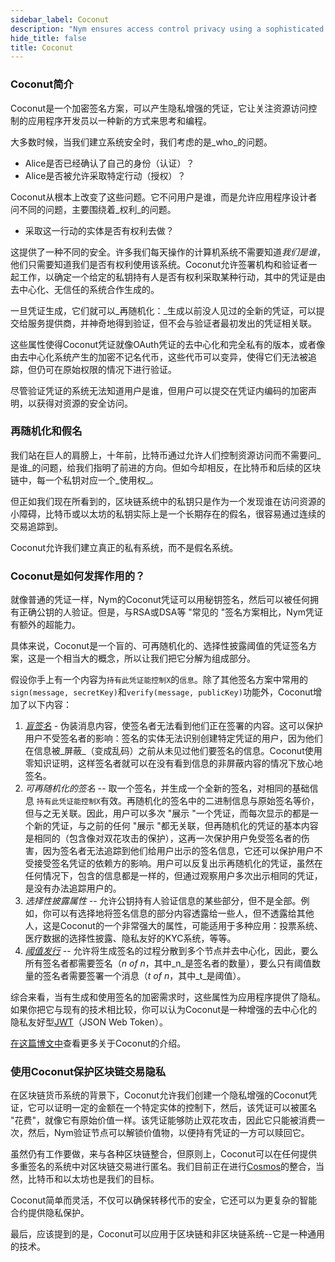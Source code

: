 ```yaml
---
sidebar_label: Coconut
description: "Nym ensures access control privacy using a sophisticated signature scheme called Coconut."
hide_title: false
title: Coconut
---
```



### Coconut简介

Coconut是一个加密签名方案，可以产生隐私增强的凭证，它让关注资源访问控制的应用程序开发员以一种新的方式来思考和编程。

大多数时候，当我们建立系统安全时，我们考虑的是_who_的问题。

- Alice是否已经确认了自己的身份（认证）？
- Alice是否被允许采取特定行动（授权）？

Coconut从根本上改变了这些问题。它不问用户是谁，而是允许应用程序设计者问不同的问题，主要围绕着_权利_的问题。

- 采取这一行动的实体是否有权利去做？

这提供了一种不同的安全。许多我们每天操作的计算机系统不需要知道*我们是谁*，他们只需要知道我们是否有权利使用该系统。Coconut允许签署机构和验证者一起工作，以确定一个给定的私钥持有人是否有权利采取某种行动，其中的凭证是由去中心化、无信任的系统合作生成的。

一旦凭证生成，它们就可以_再随机化：_生成以前没人见过的全新的凭证，可以提交给服务提供商，并神奇地得到验证，但不会与验证者最初发出的凭证相关联。

这些属性使得Coconut凭证就像OAuth凭证的去中心化和完全私有的版本，或者像由去中心化系统产生的加密不记名代币，这些代币可以变异，使得它们无法被追踪，但仍可在原始权限的情况下进行验证。

尽管验证凭证的系统无法知道用户是谁，但用户可以提交在凭证内编码的加密声明，以获得对资源的安全访问。

### 再随机化和假名

我们站在巨人的肩膀上，十年前，比特币通过允许人们控制资源访问而不需要问_是谁_的问题，给我们指明了前进的方向。但如今却相反，在比特币和后续的区块链中，每一个私钥对应一个_使用权_。

但正如我们现在所看到的，区块链系统中的私钥只是作为一个发现谁在访问资源的小障碍，比特币或以太坊的私钥实际上是一个长期存在的假名，很容易通过连续的交易追踪到。

Coconut允许我们建立真正的私有系统，而不是假名系统。

### Coconut是如何发挥作用的？

就像普通的凭证一样，Nym的Coconut凭证可以用秘钥签名，然后可以被任何拥有正确公钥的人验证。但是，与RSA或DSA等 "常见的 "签名方案相比，Nym凭证有额外的超能力。

具体来说，Coconut是一个盲的、可再随机化的、选择性披露阈值的凭证签名方案，这是一个相当大的概念，所以让我们把它分解为组成部分。

假设你手上有一个内容为`持有此凭证能控制X`的`信息`。除了其他签名方案中常用的`sign(message, secretKey)`和`verify(message, publicKey)`功能外，Coconut增加了以下内容：

1. _[盲签名](https://en.wikipedia.org/wiki/Blind_signature)_ - 伪装消息内容，使签名者无法看到他们正在签署的内容。这可以保护用户不受签名者的影响：签名的实体无法识别创建特定凭证的用户，因为他们在信息被_屏蔽_（变成乱码）之前从未见过他们要签名的信息。Coconut使用零知识证明，这样签名者就可以在没有看到信息的非屏蔽内容的情况下放心地签名。
2. _可再随机化的签名_ -- 取一个签名，并生成一个全新的签名，对相同的基础信息 `持有此凭证能控制X`有效。再随机化的签名中的二进制信息与原始签名等价，但与之无关联。因此，用户可以多次 "展示 "一个凭证，而每次显示的都是一个新的凭证，与之前的任何 "展示 "都无关联，但再随机化的凭证的基本内容是相同的（包含像对双花攻击的保护），这再一次保护用户免受签名者的伤害，因为签名者无法追踪到他们给用户出示的签名信息，它还可以保护用户不受接受签名凭证的依赖方的影响。用户可以反复出示再随机化的凭证，虽然在任何情况下，包含的信息都是一样的，但通过观察用户多次出示相同的凭证，是没有办法追踪用户的。
4. _选择性披露属性_ -- 允许公钥持有人验证信息的某些部分，但不是全部。例如，你可以有选择地将签名信息的部分内容透露给一些人，但不透露给其他人，这是Coconut的一个非常强大的属性，可能适用于多种应用：投票系统、医疗数据的选择性披露、隐私友好的KYC系统，等等。
4. _[阈值发行](https://en.wikipedia.org/wiki/Threshold_cryptosystem)_ -- 允许将生成签名的过程分散到多个节点并去中心化，因此，要么所有签名者都需要签名（_n of n_，其中_n_是签名者的数量），要么只有阈值数量的签名者需要签署一个消息（_t of n_，其中_t_是阈值）。

综合来看，当有生成和使用签名的加密需求时，这些属性为应用程序提供了隐私。如果你把它与现有的技术相比较，你可以认为Coconut是一种增强的去中心化的隐私友好型[JWT](https://jwt.io/)（JSON Web Token）。

[在这篇博文中](https://medium.com/nymtech/nyms-coconut-credentials-an-overview-4aa4e922cd51)查看更多关于Coconut的介绍。

### 使用Coconut保护区块链交易隐私

在区块链货币系统的背景下，Coconut允许我们创建一个隐私增强的Coconut凭证，它可以证明一定的金额在一个特定实体的控制下，然后，该凭证可以被匿名 "花费"，就像它有原始价值一样。该凭证能够防止双花攻击，因此它只能被消费一次，然后，Nym验证节点可以解锁价值物，以便持有凭证的一方可以赎回它。

虽然仍有工作要做，来与各种区块链整合，但原则上，Coconut可以在任何提供多重签名的系统中对区块链交易进行匿名。我们目前正在进行[Cosmos](https://cosmos.network)的整合，当然，比特币和以太坊也是我们的目标。

Coconut简单而灵活，不仅可以确保转移代币的安全，它还可以为更复杂的智能合约提供隐私保护。

最后，应该提到的是，Coconut可以应用于区块链和非区块链系统--它是一种通用的技术。

